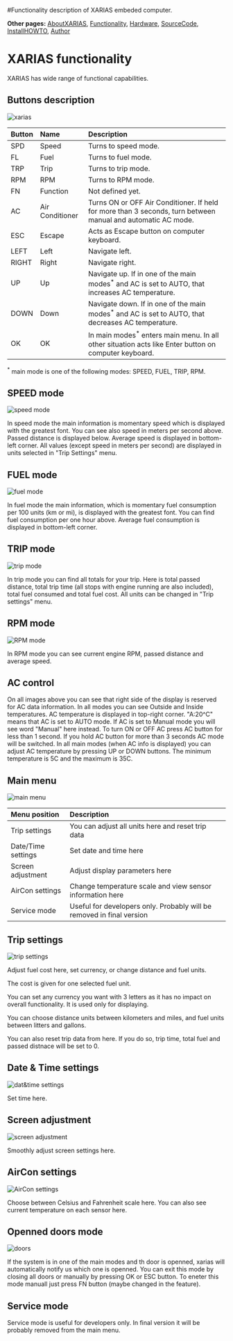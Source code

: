 #Functionality description of XARIAS embeded computer.

**Other pages:** [AboutXARIAS](AboutXARIAS.md), [Functionality](Functionality.md), [Hardware](Hardware.md), [SourceCode](SourceCode.md), [InstallHOWTO](InstallHOWTO.md), [Author](Author.md)

# XARIAS functionality #

XARIAS has wide range of functional capabilities.

## Buttons description ##

![xarias](http://lh6.ggpht.com/xtensa/SGq1clxZA9I/AAAAAAAABkY/0ff83ERZTSw/p1150486.jpg?imgmax=400)

| **Button** | **Name** | **Description** |
|:-----------|:---------|:----------------|
| SPD        | Speed    | Turns to speed mode. |
| FL         | Fuel     | Turns to fuel mode. |
| TRP        | Trip     | Turns to trip mode. |
| RPM        | RPM      | Turns to RPM mode. |
| FN         | Function | Not defined yet. |
| AC         | Air Conditioner | Turns ON or OFF Air Conditioner. If held for more than 3 seconds, turn between manual and automatic AC mode. |
| ESC        | Escape   | Acts as Escape button on computer keyboard. |
| LEFT       | Left     | Navigate left.  |
| RIGHT      | Right    | Navigate right. |
| UP         | Up       | Navigate up. If in one of the main modes<sup>*</sup> and AC is set to AUTO, that increases AC temperature. |
| DOWN       | Down     |  Navigate down. If in one of the main modes<sup>*</sup> and AC is set to AUTO, that decreases AC temperature. |
|OK          | OK       | In main modes<sup>*</sup> enters main menu. In all other situation acts like Enter button on computer keyboard. |

<sup>*</sup> main mode is one of the following modes: SPEED, FUEL, TRIP, RPM.

## SPEED mode ##

![speed mode](http://lh4.ggpht.com/xtensa/SGq1A6jKZiI/AAAAAAAABiw/nMKr4-hFRd8/p1150585.jpg?imgmax=400)

In speed mode the main information is momentary speed which is displayed with the greatest font. You can see also speed in meters per second above. Passed distance is displayed below. Average speed is displayed in bottom-left corner. All values (except speed in meters per second) are displayed in units selected in "Trip Settings" menu.

## FUEL mode ##

![fuel mode](http://lh6.ggpht.com/xtensa/SGq0_LU7qjI/AAAAAAAABio/jFEKWEAuWvc/p1150583.jpg?imgmax=400)

In fuel mode the main information, which is momentary fuel consumption per 100 units (km or mi), is displayed with the greatest font. You can find fuel consumption per one hour above. Average fuel consumption is displayed in bottom-left corner.

## TRIP mode ##

![trip mode](http://lh5.ggpht.com/xtensa/SGq1S1izk7I/AAAAAAAABj4/ee2xy_SS1Sk/p1150606.jpg?imgmax=400)

In trip mode you can find all totals for your trip. Here is total passed distance, total trip time (all stops with engine running are also included), total fuel consumed and total fuel cost. All units can be changed in "Trip settings" menu.

## RPM mode ##

![RPM mode](http://lh4.ggpht.com/xtensa/SGq1EcgY68I/AAAAAAAABjA/zfmAqpIuo_M/p1150590.jpg?imgmax=400)

In RPM mode you can see current engine RPM, passed distance and average speed.

## AC control ##

On all images above you can see that right side of the display is reserved for AC data information. In all modes you can see Outside and Inside temperatures. AC temperature is displayed in top-right corner. "A:20^C" means that AC is set to AUTO mode. If AC is set to Manual mode you will see word "Manual" here instead. To turn ON or OFF AC press AC button for less than 1 second. If you hold AC button for more than 3 seconds AC mode will be switched. In all main modes (when AC info is displayed) you can adjust AC temperature by pressing UP or DOWN buttons. The minimum temperature is 5C and the maximum is 35C.

## Main menu ##

![main menu](http://lh3.ggpht.com/xtensa/SGq0nTOrPNI/AAAAAAAABhc/jPjmJzoBrvo/p1150548.jpg?imgmax=400)

| **Menu position** | **Description** |
|:------------------|:----------------|
| Trip settings     | You can adjust all units here and reset trip data |
| Date/Time settings | Set date and time here |
| Screen adjustment | Adjust display parameters here |
| AirCon settings   | Change temperature scale and view sensor information here |
| Service mode      | Useful for developers only. Probably will be removed in final version |

## Trip settings ##

![trip settings](http://lh6.ggpht.com/xtensa/SGq1GRy-U1I/AAAAAAAABjI/cdrXoqUXIJs/p1150592.jpg?imgmax=400)

Adjust fuel cost here, set currency, or change distance and fuel units.

The cost is given for one selected fuel unit.

You can set any currency you want with 3 letters as it has no impact on overall functionality. It is used only for displaying.

You can choose distance units between kilometers and miles, and fuel units between litters and gallons.

You can also reset trip data from here. If you do so, trip time, total fuel and passed distnace will be set to 0.

## Date & Time settings ##

![dat&time settings](http://lh5.ggpht.com/xtensa/SGq1K6Gr6NI/AAAAAAAABjY/iXL9surcg9E/p1150595.jpg?imgmax=400)

Set time here.

## Screen adjustment ##

![screen adjustment](http://lh3.ggpht.com/xtensa/SGq1My7JQmI/AAAAAAAABjg/wpMOXoLon-s/p1150599.jpg?imgmax=400)

Smoothly adjust screen settings here.

## AirCon settings ##

![AirCon settings](http://lh6.ggpht.com/xtensa/SGq1OpZ1xFI/AAAAAAAABjo/90R9dGWpHIk/p1150600.jpg?imgmax=400)

Choose between Celsius and Fahrenheit scale here. You can also see current temperature on each sensor here.

## Openned doors mode ##

![doors](http://lh6.ggpht.com/xtensa/SHE8oHQcawI/AAAAAAAABsM/Jz4lC2YZ0Qg/p1160495.jpg?imgmax=400)

If the system is in one of the main modes and th door is openned, xarias will automatically notify us which one is openned. You can exit this mode by closing all doors or manually by pressing OK or ESC button. To eneter this mode manuall just press FN button (maybe changed in the feature).

## Service mode ##

Service mode is useful for developers only. In final version it will be probably removed from the main menu.
